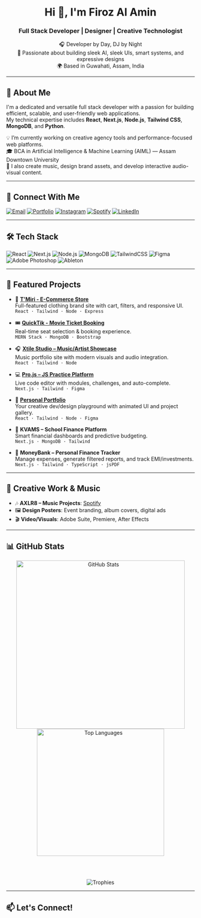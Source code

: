 <h1 align="center">Hi 👋, I'm Firoz Al Amin</h1>
<h3 align="center">Full Stack Developer | Designer | Creative Technologist</h3>

<p align="center">
  🎧 Developer by Day, DJ by Night  
  <br />
  🎨 Passionate about building sleek AI, sleek UIs, smart systems, and expressive designs  
  <br />
  🌍 Based in Guwahati, Assam, India
</p>

---

## 🧠 About Me

I'm a dedicated and versatile full stack developer with a passion for building efficient, scalable, and user-friendly web applications.  
My technical expertise includes **React**, **Next.js**, **Node.js**, **Tailwind CSS**, **MongoDB**, and **Python**.

💡 I’m currently working on creative agency tools and performance-focused web platforms.  
🎓 BCA in Artificial Intelligence & Machine Learning (AIML) — Assam Downtown University  
📢 I also create music, design brand assets, and develop interactive audio-visual content.

---

## 🔗 Connect With Me

[![Email](https://img.shields.io/badge/Email-firoz@xtilestudio.com-blue)](mailto:firoz@xtilestudio.com)
[![Portfolio](https://img.shields.io/badge/Portfolio-imfro.vercel.app-black)](https://imfro.vercel.app)
[![Instagram](https://img.shields.io/badge/Instagram-AXLR8-red?logo=instagram)](https://instagram.com/sexyaxey)
[![Spotify](https://img.shields.io/badge/Spotify-AXLR8-green?logo=spotify)](https://open.spotify.com/artist/1PYXRYzhdzuunoa3plSsWJ)
[![LinkedIn](https://img.shields.io/badge/LinkedIn-FirozAlAmin-0A66C2?logo=linkedin&logoColor=white)](https://www.linkedin.com/in/firozalamin/)

---

## 🛠️ Tech Stack

![React](https://img.shields.io/badge/React-20232A?style=flat&logo=react)
![Next.js](https://img.shields.io/badge/Next.js-000000?style=flat&logo=nextdotjs)
![Node.js](https://img.shields.io/badge/Node.js-339933?style=flat&logo=node.js)
![MongoDB](https://img.shields.io/badge/MongoDB-4EA94B?style=flat&logo=mongodb)
![TailwindCSS](https://img.shields.io/badge/Tailwind_CSS-38B2AC?style=flat&logo=tailwind-css)
![Figma](https://img.shields.io/badge/Figma-F24E1E?style=flat&logo=figma)
![Adobe Photoshop](https://img.shields.io/badge/Photoshop-31A8FF?style=flat&logo=adobe-photoshop)
![Ableton](https://img.shields.io/badge/Ableton-000000?style=flat&logo=ableton)

---

## 🚀 Featured Projects

- 🎽 [**T'Miri - E-Commerce Store**](https://tmiri.vercel.app)  
  Full-featured clothing brand site with cart, filters, and responsive UI.  
  `React · Tailwind · Node · Express`

- 🎟️ [**QuickTik - Movie Ticket Booking**](https://quicktik.vercel.app/home)  
  Real-time seat selection & booking experience.  
  `MERN Stack · MongoDB · Bootstrap`

- 🎧 [**Xtile Studio – Music/Artist Showcase**](https://xtilestudio.com/)  
  Music portfolio site with modern visuals and audio integration.  
  `React · Tailwind · Node`

- 💻 [**Pro.js – JS Practice Platform**](https://projs-five.vercel.app/)  
  Live code editor with modules, challenges, and auto-complete.  
  `Next.js · Tailwind · Figma`

- 💼 [**Personal Portfolio**](https://imfro.vercel.app)  
  Your creative dev/design playground with animated UI and project gallery.  
  `React · Tailwind · Node · Figma`

- 🏫 **KVAMS – School Finance Platform**  
  Smart financial dashboards and predictive budgeting.  
  `Next.js · MongoDB · Tailwind`

- 💸 **MoneyBank – Personal Finance Tracker**  
  Manage expenses, generate filtered reports, and track EMI/investments.  
  `Next.js · Tailwind · TypeScript · jsPDF`

---

## 🎨 Creative Work & Music

- 🎶 **AXLR8 – Music Projects**: [Spotify](https://open.spotify.com/artist/1PYXRYzhdzuunoa3plSsWJ)
- 🖼️ **Design Posters**: Event branding, album covers, digital ads
- 🎬 **Video/Visuals**: Adobe Suite, Premiere, After Effects

---

## 📊 GitHub Stats

<div align="center">

  <img src="https://github-readme-stats.vercel.app/api?username=imfirozalamin&show_icons=true&theme=radical&hide_border=true&border_radius=12&card_width=450" alt="GitHub Stats" width="450"/>

  <img src="https://github-readme-stats.vercel.app/api/top-langs/?username=imfirozalamin&layout=compact&theme=radical&hide_border=true&border_radius=12&langs_count=6&card_width=320" alt="Top Languages" width="340"/>

<br /><br />

  <img src="https://github-profile-trophy.vercel.app/?username=imfirozalamin&theme=radical&margin-w=15&margin-h=15&no-frame=true&title=Stars,Followers,Commits,Repositories,PullRequest,Issues" alt="Trophies"/>

</div>

---

## 📫 Let's Connect!
